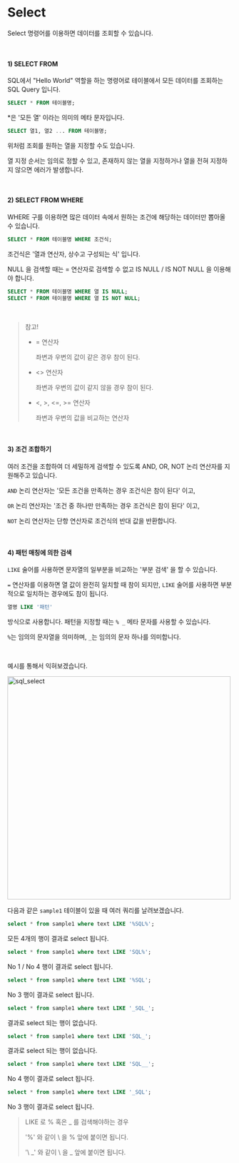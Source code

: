 # Select

Select 명령어를 이용하면 데이터를 조회할 수 있습니다.

<br>

#### 1) SELECT FROM

SQL에서 "Hello World" 역할을 하는 명령어로 테이블에서 모든 데이터를 조회하는 SQL Query 입니다.

```sql
SELECT * FROM 테이블명;
```

*은 '모든 열' 이라는 의미의 메타 문자입니다.

```sql
SELECT 열1, 열2 ... FROM 테이블명;
```

위처럼 조회를 원하는 열을 지정할 수도 있습니다.

열 지정 순서는 임의로 정할 수 있고, 존재하지 않는 열을 지정하거나 열을 전혀 지정하지 않으면 에러가 발생합니다.

<br>

#### 2) SELECT FROM WHERE

WHERE 구를 이용하면 많은 데이터 속에서 원하는 조건에 해당하는 데이터만 뽑아올 수 있습니다.

```sql
SELECT * FROM 테이블명 WHERE 조건식;
```

조건식은 '열과 연산자, 상수고 구성되는 식' 입니다.

NULL 을 검색할 때는 = 연산자로 검색할 수 없고 IS NULL / IS NOT NULL 을 이용해야 합니다.

```sql
SELECT * FROM 테이블명 WHERE 열 IS NULL;
SELECT * FROM 테이블명 WHERE 열 IS NOT NULL;
```

<br>

> 참고!
>
> - = 연산자 
>
>   좌변과 우변의 값이 같은 경우 참이 된다.
>
> - <> 연산자
>
>   좌변과 우변의 값이 같지 않을 경우 참이 된다.
>
> - <, >, <=, >= 연산자
>
>   좌변과 우변의 값을 비교하는 연산자

<br>

#### 3) 조건 조합하기

여러 조건을 조합하여 더 세밀하게 검색할 수 있도록 AND, OR, NOT 논리 연산자를 지원해주고 있습니다.

`AND`  논리 연산자는 '모든 조건을 만족하는 경우 조건식은 참이 된다' 이고,

`OR` 논리 연산자는 '조건 중 하나만 만족하는 경우 조건식은 참이 된다' 이고,

`NOT` 논리 연산자는 단항 연산자로 조건식의 반대 값을 반환합니다.

<br>

#### 4) 패턴 매칭에 의한 검색

`LIKE` 술어를 사용하면 문자열의 일부분을 비교하는 '부분 검색' 을 할 수 있습니다.

`=` 연산자를 이용하면 열 값이 완전히 일치할 때 참이 되지만, `LIKE` 술어를 사용하면 부분적으로 일치하는 경우에도 참이 됩니다.

```sql
열명 LIKE '패턴'
```

방식으로 사용합니다. 패턴을 지정할 때는 `% _` 메타 문자를 사용할 수 있습니다.

`%`는 임의의 문자열을 의미하며, `_`는 임의의 문자 하나를 의미합니다.

<br>

예시를 통해서 익혀보겠습니다.

<img src="https://user-images.githubusercontent.com/59816811/113669977-7c330280-96ef-11eb-98a4-a7d2170623b5.png" alt="sql_select" width="500" />

다음과 같은 `sample1` 테이블이 있을 때 여러 쿼리를 날려보겠습니다.

```sql
select * from sample1 where text LIKE '%SQL%';
```

모든 4개의 행이 결과로 select 됩니다.

```sql
select * from sample1 where text LIKE 'SQL%';
```

 No 1 / No 4 행이 결과로 select 됩니다.

```sql
select * from sample1 where text LIKE '%SQL';
```

No 3 행이 결과로 select 됩니다.

```sql
select * from sample1 where text LIKE '_SQL_';
```

결과로 select 되는 행이 없습니다.

```sql
select * from sample1 where text LIKE 'SQL_';
```

결과로 select 되는 행이 없습니다.

```sql
select * from sample1 where text LIKE 'SQL__';
```

No 4 행이 결과로 select 됩니다.

```sql
select * from sample1 where text LIKE '_SQL';
```

No 3 행이 결과로 select 됩니다.

> LIKE 로 % 혹은 _ 를 검색해야하는 경우
>
> '\%' 와 같이 \ 을 % 앞에 붙이면 됩니다.
>
> '\ _' 와 같이 \ 을 _ 앞에 붙이면 됩니다. 



